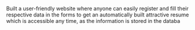 Built a user-friendly website where anyone can easily register and fill their respective data in the forms to get an automatically built attractive resume which is accessible any time, as the information is stored in the databa
